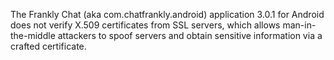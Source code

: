 The Frankly Chat (aka com.chatfrankly.android) application 3.0.1 for Android does not verify X.509 certificates from SSL servers, which allows man-in-the-middle attackers to spoof servers and obtain sensitive information via a crafted certificate.